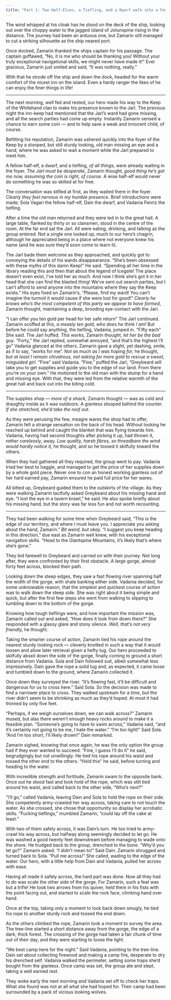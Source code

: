 ```yaml
---
title: "Part 1: Two Half-Elves, a Tiefling, and a Dwarf walk into a Foyer"
---
```


The wind whipped at his cloak has he stood on the deck of the ship, looking out over the choppy water to the jagged island of Jotunspine rising in the distance. The journey had been an arduous one, but Zamarin still managed to cut a striking silhouette as the ship neared port.

Once docked, Zamarin thanked the ships captain for his passage. The captain guffawed, “No, it is me who should be thanking you! Without your truly exceptional navigational skills, we might never have made it!”
Ever gracious, Zamarin just smiled and said, “It was nothing, really.”

With that he strode off the ship and down the dock, headed for the warm comfort of the nicest inn on the island. Even a hardy ranger the likes of he can enjoy the finer things in life!

***

The next morning, well fed and rested, our hero made his way to the Keep of the Whitehand clan to make his presence known to the Jarl. The previous night the inn-keep had mentioned that the Jarl’s ward had gone missing, and all the search parties had come up empty. Instantly Zamarin sensed a chance to earn some coin — and to help save a weak and innocent child, of course.

Befitting his reputation, Zamarin was ushered quickly into the foyer of the Keep by a stooped, but still sturdy looking, old man missing an eye and a hand, where he was asked to wait a moment while the Jarl prepared to meet him.

A fellow half-elf, a dwarf, and a tiefling, _of all things_, were already waiting in the foyer. _The Jarl must be desperate_, Zamarin thought, _good thing he’s got me now, assuming the coin is right, of course_. A wise half-elf would never do something he was so skilled at for free.

The conversation was stifled at first, as they waited there in the foyer. _Clearly they feel nervous in my humble presence_. Brief introductions were made; Sola Vagari the fellow half-elf, Dain the dwarf, and Vadania Fenriz the tiefling.

After a time the old man returned and they were led in to the great hall. A large table, flanked by thirty or so clansmen, stood in the centre of the room. At the far end sat the Jarl. All were eating, drinking, and talking as the group entered. Not a single one looked up, much to our hero’s chagrin, although he appreciated being in a place where not everyone knew his name (and he was sure they’d soon come to learn it).

The Jarl bade them welcome as they approached, and quickly got to conveying the details of his wards disappearance.
“She’s been obsessed with these myths of this damn Keep!” He said. “Spending all her time in the library reading this and then that about the legend of Icegate! The place doesn’t even exist, I’ve told her as much. And now I think she’s got it in her head that she can find the blasted thing! We’ve sent out search parties, but I can’t afford to send anyone into the mountains where they say the Keep exists.” 
His eyes fixed on Zamarin’s, “Please, find my ward! You can’t imagine the turmoil it would cause if she were lost for good!”
_Clearly he knows who’s the most competent of this party we appear to have formed_, Zamarin thought, maintaining a deep, brooding eye-contact with the Jarl.

“I can offer you ten gold per head for her safe return” The Jarl continued. Zamarin scoffed at this, _a measly ten gold, who does he think I am!_ But before he could say anything, the tiefling, Vadania, jumped in.
“Fifty each” She said. The Jarl huffed. _This works,_ Zamarin thought, _let her be the bad guy_.
“Forty,” the Jarl replied, somewhat annoyed, “and that’s the highest I’ll go”
Vadania glanced at the others. Zamarin gave a slight, yet dashing, smile, as if to say, “works for me”. _Not as much as I was hoping for,_ he thought, _but at least I remain chivalrous, not asking for more gold to rescue a sweet, misguided girl._
“Fine” said Vadania.
“Fine,” puffed the Jarl, “Greybeard will take you to get supplies and guide you to the edge of our land. From there you’re on your own.”
He motioned to the old man with the stump for a hand and missing eye. With that, they were led from the relative warmth of the great hall and back out into the biting cold.

***

The supplies shop — _more of a shack_, Zamarin thought — was as cold and draughty inside as it was outdoors. A giantess stooped behind the counter. _If she stretched, she’d take the roof out_.

As they were perusing the few, meagre wares the shop had to offer, Zamarin felt a strange sensation on the back of his head. Without looking he reached up behind and caught the blanket that was flying towards him. Vadania, having had second thoughts after picking it up, had thrown it, _rather carelessly_, away. _Low quality, harsh fibres, so threadbare the wind would hardly notice it,_ he thought, and so he tossed it skilfully toward the others.

When they had gathered all they required, the group went to pay. Vadania tried her best to haggle, and managed to get the price of her supplies down by a whole gold piece. Never one to con an honest working giantess out of her hard earned pay, Zamarin ensured he paid full price for her wares.

All kitted up, Greybeard guided them to the outskirts of the village. As they were walking Zamarin tactfully asked Greybeard about his missing hand and eye.
“I lost the eye in a tavern brawl,” he said. He also spoke briefly about his missing hand, but the story was far less fun and not worth recounting.

***

They had been walking for some time when Greybeard said, “This  is the edge of our territory, and where I must leave you. I appreciate you asking about the hand, Zamarin.”
_Bit weird, but okay._
“I suggest you keep heading in this direction,” due east as Zamarin well knew, with his exceptional navigation skills. “Head to the Giantspine Mountains, it’s likely that’s where she’s gone.”

They bid farewell to Greybeard and carried on with their journey. Not long after, they were confronted by their first obstacle. A large gorge, almost forty feet across, blocked their path.

Looking down the steep edges, they saw a fast flowing river spanning half the width of the gorge, with shale banking either side. Vadania decided, for some unknowable reason, that the simplest and quickest course of action was to walk down the steep side. She was right about it being simple and quick, but after the first few steps she went from walking to slipping to tumbling down to the bottom of the gorge.

Knowing how tough tieflings were, and how important the mission was, Zamarin called out and asked, “How does it look from down there?”
She responded with a glassy glare and stony silence. _Well, that’s not very friendly,_ he thought.

Taking the smarter course of action, Zamarin tied his rope around the nearest sturdy looking rock — cleverly knotted in such a way that it would loosen and allow later retrieval given a hefty tug. Our hero proceeded to skilfully abseil down the side of the gorge, finally coming to ground a short distance from Vadania. Sola and Dain followed suit, albeit somewhat less impressively. Dain gave the rope a solid tug and, as expected, it came loose and tumbled down to the ground, where Zamarin collected it.

Once down they surveyed the river. 
“It’s flowing fast, it’ll be difficult and dangerous for us to cross here.” Said Sola.
So the decision was made to find a narrower place to cross. They walked upstream for a time, but the river didn’t seem to be shrinking as much as they’d hoped. At most it had thinned by only five feet.

“Perhaps, if we weigh ourselves down, we can walk across?” Zamarin mused, but alas there weren’t enough heavy rocks around to make it a feasible plan.
“Someone’s going to have to swim across,” Vadania said, “and it’s certainly not going to be me, I hate the water.”
“I’m too light!” Said Sola.
“And I’m too short, I’ll likely drown!” Dain remarked.

Zamarin sighed, knowing that once again, he was the only option the group had if they ever wanted to succeed.
“Fine, I guess I’ll do it” he said, begrudgingly but not unwillingly.
He tied his rope around his waist and tossed the other end to the others.
“Hold this” he said, before turning and heading to the water.

With incredible strength and fortitude, Zamarin swam to the opposite bank. Once out he stood fast and took hold of the rope, which was still tied around his waist, and called back to the other side, “Who’s next?”

“I’ll go,” called Vadania, leaving Dain and Sola to hold the rope on their side. She competently army-crawled her way across, taking care to not touch the water. As she crossed, she chose that opportunity so display her acrobatic skills.
“Fucking tieflings,” mumbled Zamarin, “could lay off the cake at least.”

With two of them safely across, it was Dain’s turn. He too tried to army-crawl his way across, but halfway along seemingly decided to let go. He was washed a good twenty feet downstream before managing to wade onto the shore. He trudged back to the group, drenched to the bone.
“Why’d you let go?” Zamarin asked.
“I didn’t mean to!” Said Dain.
Zamarin shrugged and turned back to Sola.
“Pull me across!” She called, wading to the edge of the water. Our hero, with a little help from Dain and Vadania, pulled her across with ease.

Having all made it safely across, the hard part was done. Now all they had to do was scale the other side of the gorge. For Zamarin, such a feat was but a trifle! He took two arrows from his quiver, held them in his fists with the point facing out, and started to scale the rock face, climbing hand over hand.

Once at the top, taking only a moment to look back down smugly, he tied his rope to another sturdy rock and tossed the end down.

As the others climbed the rope, Zamarin took a moment to survey the area. The tree-line started a short distance away from the gorge, the edge of a dark, thick forest. The crossing of the gorge had taken a fair chunk of time out of their day, and they were starting to loose the light.

“We best camp here for the night.” Said Vadania, pointing to the tree-line. Dain set about collecting firewood and making a camp fire, desperate to dry his drenched self. Vadania walked the perimeter, setting some traps she’d bought from the giantess. Once camp was set, the group ate and slept, taking a well earned rest.

They woke early the next morning and Vadania set off to check her traps. What she found was not at all what she had hoped for. Their camp had been surrounded by a pack of vicious looking wolves.